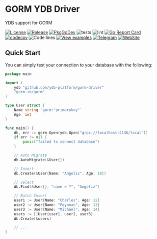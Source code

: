 # GORM YDB Driver

YDB support for GORM

[![License](https://img.shields.io/badge/License-Apache%202.0-blue.svg)](https://github.com/ydb-platform/ydb/blob/main/LICENSE)
[![Release](https://img.shields.io/github/v/release/ydb-platform/gorm-driver.svg)](https://github.com/ydb-platform/gorm-driver/releases)
[![PkgGoDev](https://pkg.go.dev/badge/github.com/ydb-platform/gorm-driver)](https://pkg.go.dev/github.com/ydb-platform/gorm-driver)
![tests](https://github.com/ydb-platform/gorm-driver/workflows/tests/badge.svg?branch=main)
![lint](https://github.com/ydb-platform/gorm-driver/workflows/lint/badge.svg?branch=main)
[![Go Report Card](https://goreportcard.com/badge/github.com/ydb-platform/gorm-driver)](https://goreportcard.com/report/github.com/ydb-platform/gorm-driver)
[![codecov](https://codecov.io/gh/ydb-platform/gorm-driver/branch/main/graph/badge.svg?precision=2)](https://app.codecov.io/gh/ydb-platform/gorm-driver)
![Code lines](https://sloc.xyz/github/ydb-platform/gorm-driver/?category=code)
[![View examples](https://img.shields.io/badge/learn-examples-brightgreen.svg)](https://github.com/ydb-platform/ydb-go-sdk/tree/master/examples/basic/gorm)
[![Telegram](https://img.shields.io/badge/chat-on%20Telegram-2ba2d9.svg)](https://t.me/ydb_en)
[![WebSite](https://img.shields.io/badge/website-ydb.tech-blue.svg)](https://ydb.tech)

## Quick Start

You can simply test your connection to your database with the following:

```go
package main

import (
	ydb "github.com/ydb-platform/gorm-driver"
	"gorm.io/gorm"
)

type User struct {
	Name string `gorm:"primarykey"`
	Age  int
}

func main() {
	db, err := gorm.Open(ydb.Open("grpc://localhost:2136/local"))
	if err != nil {
		panic("failed to connect database")
	}

	// Auto Migrate
	db.AutoMigrate(&User{})

	// Insert
	db.Create(&User{Name: "Angeliz", Age: 18})

	// Select
	db.Find(&User{}, "name = ?", "Angeliz")

	// Batch Insert
	user1 := User{Name: "Charles", Age: 12}
	user2 := User{Name: "Feynman", Age: 13}
	user3 := User{Name: "Michael", Age: 14}
	users := []User{user1, user2, user3}
	db.Create(&users)

	// ...
}
```